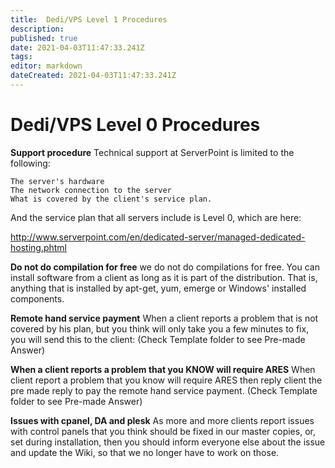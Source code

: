 ```yaml
---
title:  Dedi/VPS Level 1 Procedures
description: 
published: true
date: 2021-04-03T11:47:33.241Z
tags: 
editor: markdown
dateCreated: 2021-04-03T11:47:33.241Z
---
```


# Dedi/VPS Level 0 Procedures
**Support procedure**
Technical support at ServerPoint is limited to the following:

    The server's hardware
    The network connection to the server
    What is covered by the client's service plan.

And the service plan that all servers include is Level 0, which are here:

 
http://www.serverpoint.com/en/dedicated-server/managed-dedicated-hosting.phtml

**Do not do compilation for free**
we do not do compilations for free. You can install software from a client as long as it is part of the distribution. That is, anything that is installed by apt-get, yum, emerge or Windows' installed components.

**Remote hand service payment**
When a client reports a problem that is not covered by his plan, but you think will only take you a few minutes to fix, you will send this to the client:
(Check Template folder to see Pre-made Answer)

**When a client reports a problem that you KNOW will require ARES**
When client report a problem that you know will require ARES then reply client the pre made reply to pay the remote hand service payment.
(Check Template folder to see Pre-made Answer)

**Issues with cpanel, DA and plesk**
As more and more clients report issues with control panels that you think should be fixed in our master copies, or, set during installation, then you should inform everyone else about the issue and update the Wiki, so that we no longer have to work on those.
